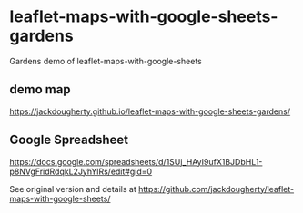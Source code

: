 # leaflet-maps-with-google-sheets-gardens
Gardens demo of leaflet-maps-with-google-sheets

## demo map
https://jackdougherty.github.io/leaflet-maps-with-google-sheets-gardens/

## Google Spreadsheet
https://docs.google.com/spreadsheets/d/1SUj_HAyI9ufX1BJDbHL1-p8NVgFridRdqkL2JyhYlRs/edit#gid=0

See original version and details at https://github.com/jackdougherty/leaflet-maps-with-google-sheets/
